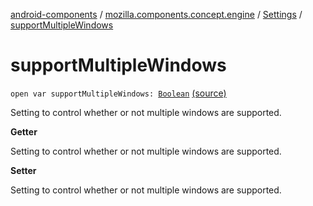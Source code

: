 [android-components](../../index.md) / [mozilla.components.concept.engine](../index.md) / [Settings](index.md) / [supportMultipleWindows](./support-multiple-windows.md)

# supportMultipleWindows

`open var supportMultipleWindows: `[`Boolean`](https://kotlinlang.org/api/latest/jvm/stdlib/kotlin/-boolean/index.html) [(source)](https://github.com/mozilla-mobile/android-components/blob/master/components/concept/engine/src/main/java/mozilla/components/concept/engine/Settings.kt#L120)

Setting to control whether or not multiple windows are supported.

**Getter**

Setting to control whether or not multiple windows are supported.

**Setter**

Setting to control whether or not multiple windows are supported.

